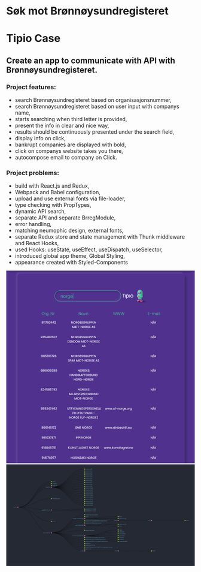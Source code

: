 # Søk mot Brønnøysundregisteret
# Tipio Case

## Create an app to communicate with API with Brønnøysundregisteret.
### Project features:
- search Brønnøysundregisteret based on organisasjonsnummer,
- search Brønnøysundregisteret based on user input with companys name,
- starts searching when third letter is provided,
- present the info in clear and nice way,
- results should be continuously presented under the search field,
- display info on click,
- bankrupt companies are displayed with bold,
- click on companys website takes you there,
- autocompose email to company on Click.
### Project problems:
- build with React.js and Redux,
- Webpack and Babel configuration,
- upload and use external fonts via file-loader,
- type checking with PropTypes,
- dynamic API search,
- separate API and separate BrregModule,
- error handling,
- matching neumophic design, external fonts,
- separate Redux store and state management with Thunk middleware and React Hooks,
- used Hooks: useState, useEffect, useDispatch, useSelector,
- introduced global app theme, Global Styling,
- appearance created with Styled-Components

<img src="./src/assets/preview.png" alt="localStorage"/>
<img src="./src/assets/tipio-state.png" alt="localStorage"/>